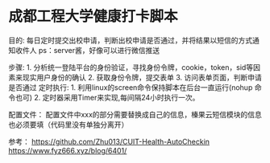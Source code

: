 
# 成都工程大学健康打卡脚本

目的:
    每日定时提交出校申请，判断出校申请是否通过，并将结果以短信的方式通知收件人
    ps：server酱，好像可以进行微信推送

步骤:
    1. 分析统一登陆平台的身份验证，寻找身份令牌，cookie，token，sid等因素来现实用户身份的确认
    2. 获取身份令牌，提交表单
    3. 访问表单页面，判断申请是否通过
定时执行:
    1. 利用linux的screen命令保持脚本在后台一直运行(nohup 命令也可)
    2. 定时器采用Timer来实现,每间隔24小时执行一次。

配置文件：
    配置文件中xxx的部分需要替换成自己的信息，榛果云短信模块的信息也必须要填（代码里没有单独分离开）

参考：
<https://github.com/Zhu013/CUIT-Health-AutoCheckin>
<https://www.fyz666.xyz/blog/6401/>
